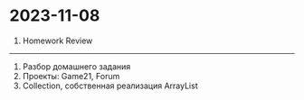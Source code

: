 # 2023-11-08

1. Homework Review

---

1. Разбор домашнего задания
2. Проекты: Game21, Forum
3. Collection, собственная реализация ArrayList 
